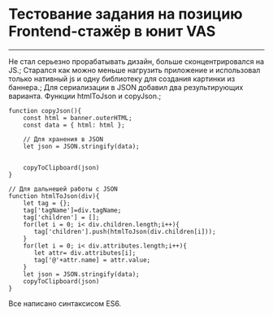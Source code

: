 # Тестование задания на позицию Frontend-стажёр в юнит VAS
____
Не стал серьезно прорабатывать дизайн, больше сконцентрировался на JS.;
Старался как можно меньше нагрузить приложение и использовал только нативный js и одну библиотеку для создания картинки из баннера.;
Для сериализации в JSON добавил два результирующих варианта. Функции htmlToJson и copyJson.;
```JS
function copyJson(){
    const html = banner.outerHTML;       
    const data = { html: html }; 

    // Для хранения в JSON
    let json = JSON.stringify(data);
    

    copyToClipboard(json)
}

// Для дальнешей работы с JSON
function htmlToJson(div){
    let tag = {};
    tag['tagName']=div.tagName;
    tag['children'] = [];
    for(let i = 0; i< div.children.length;i++){
       tag['children'].push(htmlToJson(div.children[i]));
    }
    for(let i = 0; i< div.attributes.length;i++){
       let attr= div.attributes[i];
       tag['@'+attr.name] = attr.value;
    }
    let json = JSON.stringify(data); 
    copyToClipboard(json)
}
```

Все написано синтаксисом ES6.
